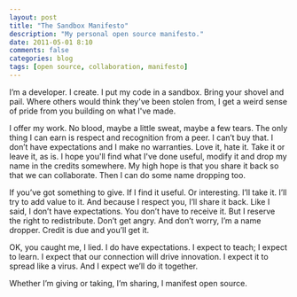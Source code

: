 ```yaml
---
layout: post
title: "The Sandbox Manifesto"
description: "My personal open source manifesto."
date: 2011-05-01 8:10
comments: false
categories: blog
tags: [open source, collaboration, manifesto]
---
```


I’m a developer. I create. I put my code in a sandbox. Bring your shovel and pail. Where others would think they've been stolen from, I get a weird sense of pride from you building on what I've made.<!-- more -->

I offer my work. No blood, maybe a little sweat, maybe a few tears. The only thing I can earn is respect and recognition from a peer. I can’t buy that. I don’t have expectations and I make no warranties. Love it, hate it. Take it or leave it, as is. I hope you'll find what I've done useful, modify it and drop my name in the credits somewhere. My high hope is that you share it back so that we can collaborate. Then I can do some name dropping too.

If you’ve got something to give. If I find it useful. Or interesting. I’ll take it. I’ll try to add value to it. And because I respect you, I’ll share it back. Like I said, I don’t have expectations. You don’t have to receive it. But I reserve the right to redistribute. Don’t get angry. And don’t worry, I’m a name dropper. Credit is due and you’ll get it.

OK, you caught me, I lied. I do have expectations. I expect to teach; I expect to learn. I expect that our connection will drive innovation. I expect it to spread like a virus. And I expect we’ll do it together.

Whether I’m giving or taking, I’m sharing, I manifest open source.